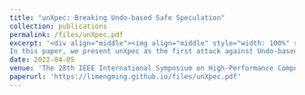 ```yaml
---
title: "unXpec: Breaking Undo-based Safe Speculation"
collection: publications
permalink: /files/unXpec.pdf
excerpt: '<div align="middle"><img align="middle" style="width: 100%" src="https://limengming.github.io/files/unXpec_figure.png" /></div> 
In this paper, we present unXpec as the first attack against Undo-based safe speculation. It exploits the secret-dependent timing channel exhibited through the rollback operations of Undo defenses. Specifically, the rollback process requires both invalidating cache lines brought into the cache by transient instructions and restoring evicted cache lines from the cache by transiently loaded data. This opens up a channel that encodes secret via the timing difference between when rollback involves much invalidation and restoration or not. We further leverage eviction sets to enforce more restoration operations. This yields a longer rollback time and thus a larger secret-dependent timing difference. We demonstrate the timing channel over the open-source CleanupSpec, a representative Undo solution. A single transient load can trigger a secret-dependent timing difference of 22 cycles (without eviction sets) of 32 cycles (with eviction sets), which is sufficiently exploitable for constructing a covert channel for speculative execution attacks. We run unXpec on the gem5 simulator with CleanupSpec enabled. The results show that unXpec can leak secrets at a high rate of 140Kbps with an accuracy over 90%. Simply enforcing constant-time rollback to mitigate unXpec may induce an over 70%.'
date: 2022-04-05
venue: 'The 28th IEEE International Symposium on High-Performance Computer Architecture (HPCA)'
paperurl: 'https://limengming.github.io/files/unXpec.pdf'
---
```

